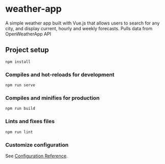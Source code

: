 # weather-app

A simple weather app built with Vue.js that allows users to search for any city, and display current, hourly and weekly forecasts. Pulls data from OpenWeatherApp API

## Project setup
```
npm install
```
### Compiles and hot-reloads for development
```
npm run serve
```
### Compiles and minifies for production
```
npm run build
```
### Lints and fixes files
```
npm run lint
```
### Customize configuration
See [Configuration Reference](https://cli.vuejs.org/config/).

